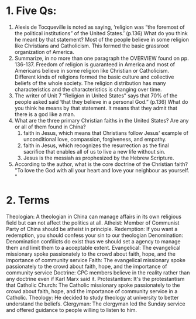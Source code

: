 # 1. Five Qs: 
1. Alexis de Tocqueville is noted as saying, ‘religion was “the foremost of the political institutions” of the United States.’  (p.136)  What do you think he meant by that statement?
	Most of the people believe in some religion like Christians and Catholicism. This formed the basic grassroot organization of America. 
2. Summarize, in no more than one paragraph the OVERVIEW found on pp. 136-137.
	Freedom of religion is guaranteed in America and most of Americans believe in some religion like Christian or Catholicism. Different kinds of religions formed the basic culture and collective beliefs of the whole society. The religion distribution has many characteristics and the characteristics is changing over time. 
3. The writer of Unit 7 “Religion in United States” says that 70% of the people asked said ‘that they believe in a personal God.” (p.136) What do you think he means by that statement.
	It means that they admit that there is a god like a man. 
4. What are the three primary Christian faiths in the United States?  Are any or all of them found in China?
	1. faith in Jesus, which means that Christians follow Jesus' example of unconditional love, compassion, forgiveness, and empathy.
	2. faith in Jesus, which recognizes the resurrection as the final sacrifice that enables all of us to live a new life without sin.
	3. Jesus is the messiah as prophesized by the Hebrew Scripture.
5. According to the author, what is the core doctrine of the Christian faith?
	"To love the God with all your heart and love your neighbour as yourself. "
# 2. Terms
Theologian: A theologian in China can manage affairs in its own religious field but can not affect the politics at all. 
Atheist: Member of Communist Party of China should be atheist in principle. 
Redemption: If you want a redemption, you should confess your sin to our theologian
Denomination: Denomination confilicts do exist thus we should set a agency to manage them and limit them to a acceptable extent. 
Evangelical: The evangelical missionary spoke passionately to the crowd about faith, hope, and the importance of community service
Faith: The evangelical missionary spoke passionately to the crowd about faith, hope, and the importance of community service
Doctrine: CPC members believe in the reality rather than any doctrine even if Karl Marx said it. 
Protestantism: It's the protestantism that 
Catholic Church: The Catholic missionary spoke passionately to the crowd about faith, hope, and the importance of community service in a Catholic.
Theology: He decided to study theology at university to better understand the beliefs.
Clergyman: The clergyman led the Sunday service and offered guidance to people willing to listen to him. 
